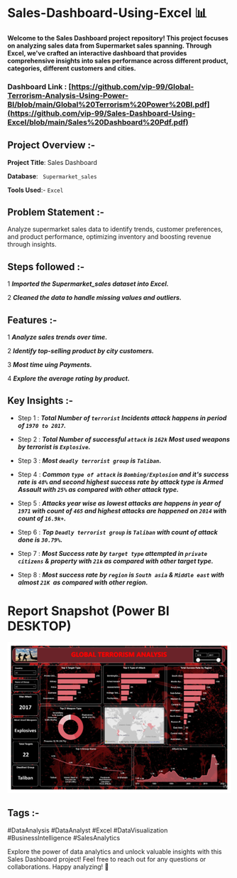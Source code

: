 # Sales-Dashboard-Using-Excel 📊



#### Welcome to the Sales Dashboard project repository! This project focuses on analyzing sales data from Supermarket sales spanning. Through Excel, we've crafted an interactive dashboard that provides comprehensive insights into sales performance across different product, categories, different customers and cities.

### Dashboard Link : [https://github.com/vip-99/Global-Terrorism-Analysis-Using-Power-BI/blob/main/Global%20Terrorism%20Power%20BI.pdf](https://github.com/vip-99/Sales-Dashboard-Using-Excel/blob/main/Sales%20Dashboard%20Pdf.pdf)



## Project Overview :-

**Project Title**: Sales Dashboard

**Database**: ` Supermarket_sales`

**Tools Used**:- ` Excel `




## Problem Statement :-
  Analyze supermarket sales data to identify trends, customer preferences, and product performance, optimizing inventory and boosting revenue through insights.




## Steps followed :-
1 ***Imported the  Supermarket_sales dataset into Excel.***

2 ***Cleaned the data to handle missing values and outliers.***



## Features :-
1 ***Analyze sales trends over time.***

2 ***Identify top-selling product by city customers.***

3 ***Most time uing Payments.***

4 ***Explore the average rating by product.***




## Key Insights :-

- Step 1 : ***Total Number of `terrorist` Incidents attack happens in period of `1970 to 2017`.***


- Step 2 : ***Total Number of successful `attack` is `162k` Most used weapons by terrorist is `Explosive`.***


- Step 3 : ***Most `deadly terrorist group` is `Taliban`.***


- Step 4 : ***Common `type of attack` is `Bombing/Explosion` and it's success rate is `48%` and second highest success rate by attack type is Armed Assault with `25%` as compared with other attack type.***


- Step 5 : ***Attacks year wise as lowest attacks are happens in year of `1971` with count of `465` and highest attacks are happened on `2014` with count of `16.9k+`.***


- Step 6 : ***Top `Deadly terrorist group` is `Taliban` with count of attack done is `30.79%`.***


- Step 7 : ***Most Success rate by `target type` attempted in `private citizens` & property with `21k` as compared with other target type.***
  

- Step 8 : ***Most success rate by `region` is `South asia` & `Middle east` with almost `21K `as compared with other region.***




 
 # Report Snapshot (Power BI DESKTOP)

![Dashboard Upload](https://github.com/vip-99/Global-Terrorism-Analysis-Using-Power-BI/raw/main/Global%20Terrorism%20Power%20BI_page-0001.jpg)




## Tags :-
#DataAnalysis #DataAnalyst #Excel #DataVisualization #BusinessIntelligence #SalesAnalytics

Explore the power of data analytics and unlock valuable insights with this Sales Dashboard project! Feel free to reach out for any questions or collaborations. Happy analyzing! 🚀
